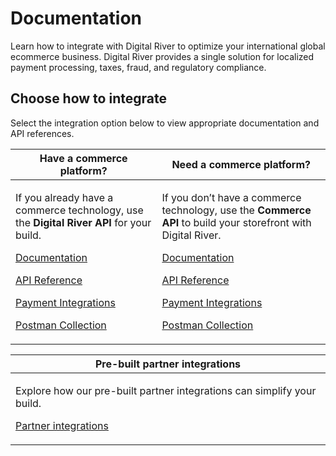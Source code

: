 # Documentation

Learn how to integrate with Digital River to optimize your international global ecommerce business. Digital River provides a single solution for localized payment processing, taxes, fraud, and regulatory compliance.

## Choose how to integrate

Select the integration option below to view appropriate documentation and API references.

| Have a commerce platform?                                                                                                                                                                                                                                                                                                                                                                                                                                                                                                                | Need a commerce platform?                                                                                                                                                                                                                                                                                                                                                                                                                                                                                   |
| ---------------------------------------------------------------------------------------------------------------------------------------------------------------------------------------------------------------------------------------------------------------------------------------------------------------------------------------------------------------------------------------------------------------------------------------------------------------------------------------------------------------------------------------- | ----------------------------------------------------------------------------------------------------------------------------------------------------------------------------------------------------------------------------------------------------------------------------------------------------------------------------------------------------------------------------------------------------------------------------------------------------------------------------------------------------------- |
| <p>If you already have a commerce technology, use the <strong>Digital River API</strong> for your build.</p><p><a href="https://docs.digitalriver.com/digital-river-api/">Documentation</a></p><p><a href="https://www.digitalriver.com/docs/digital-river-api-reference/">API Reference</a></p><p><a href="https://docs.digitalriver.com/digital-river-api/payment-integrations-1">Payment Integrations</a></p><p><a href="https://github.com/DigitalRiver/api-sandbox#digital-river-api-postman-collection">Postman Collection</a></p> | <p>If you don’t have a commerce technology, use the <strong>Commerce API</strong> to build your storefront with Digital River.</p><p><a href="https://docs.digitalriver.com/commerce-api/">Documentation</a></p><p><a href="https://www.digitalriver.com/docs/commerce-api-reference/">API Reference</a></p><p><a href="https://docs.digitalriver.com/commerce-api/payment-integrations-1">Payment Integrations</a></p><p><a href="https://github.com/DigitalRiver/commerce-api">Postman Collection</a></p> |

| Pre-built partner integrations                                                                                                                                              |
| --------------------------------------------------------------------------------------------------------------------------------------------------------------------------- |
| <p>Explore how our pre-built partner integrations can simplify your build.</p><p><a href="https://docs.digitalriver.com/partner-integrations/">Partner integrations</a></p> |

